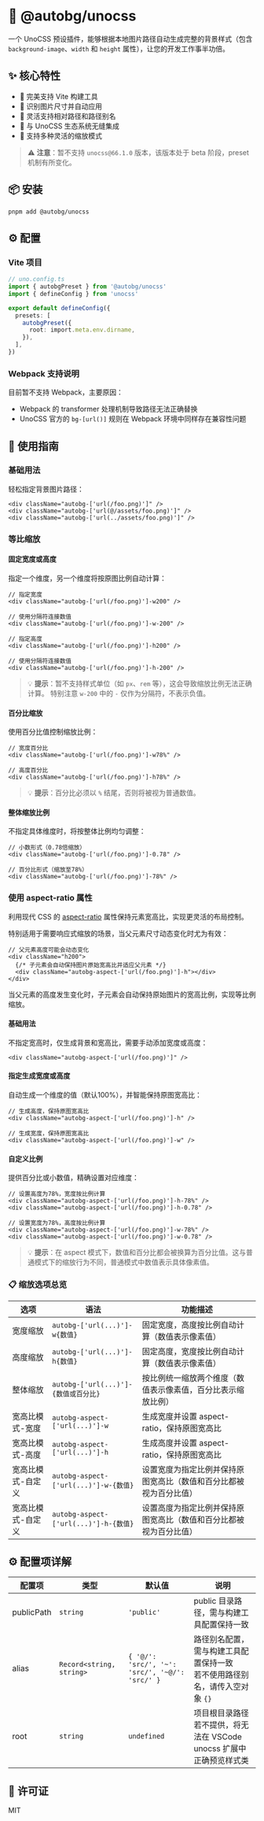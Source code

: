 # 🎨 @autobg/unocss

一个 UnoCSS 预设插件，能够根据本地图片路径自动生成完整的背景样式（包含 `background-image`、`width` 和 `height` 属性），让您的开发工作事半功倍。

## ✨ 核心特性

- 🚀 完美支持 Vite 构建工具
- 🔄 识别图片尺寸并自动应用
- 📍 灵活支持相对路径和路径别名
- 🎨 与 UnoCSS 生态系统无缝集成
- 📐 支持多种灵活的缩放模式

> ⚠️ **注意**：暂不支持 `unocss@66.1.0` 版本，该版本处于 beta 阶段，preset 机制有所变化。

## 📦 安装

```bash
pnpm add @autobg/unocss
```

## ⚙️ 配置

### Vite 项目

```ts
// uno.config.ts
import { autobgPreset } from '@autobg/unocss'
import { defineConfig } from 'unocss'

export default defineConfig({
  presets: [
    autobgPreset({
      root: import.meta.env.dirname,
    }),
  ],
})
```

### Webpack 支持说明

目前暂不支持 Webpack，主要原因：

- Webpack 的 transformer 处理机制导致路径无法正确替换
- UnoCSS 官方的 `bg-[url()]` 规则在 Webpack 环境中同样存在兼容性问题

## 🎯 使用指南

### 基础用法

轻松指定背景图片路径：

```tsx
<div className="autobg-['url(/foo.png)']" />
<div className="autobg-['url(@/assets/foo.png)']" />
<div className="autobg-['url(../assets/foo.png)']" />
```

### 等比缩放

#### 固定宽度或高度

指定一个维度，另一个维度将按原图比例自动计算：

```tsx
// 指定宽度
<div className="autobg-['url(/foo.png)']-w200" />

// 使用分隔符连接数值
<div className="autobg-['url(/foo.png)']-w-200" />

// 指定高度
<div className="autobg-['url(/foo.png)']-h200" />

// 使用分隔符连接数值
<div className="autobg-['url(/foo.png)']-h-200" />
```

> 💡 **提示**：暂不支持样式单位（如 `px`、`rem` 等），这会导致缩放比例无法正确计算。
> 特别注意 `w-200` 中的 `-` 仅作为分隔符，不表示负值。

#### 百分比缩放

使用百分比值控制缩放比例：

```tsx
// 宽度百分比
<div className="autobg-['url(/foo.png)']-w78%" />

// 高度百分比
<div className="autobg-['url(/foo.png)']-h78%" />
```

> 💡 **提示**：百分比必须以 `%` 结尾，否则将被视为普通数值。

#### 整体缩放比例

不指定具体维度时，将按整体比例均匀调整：

```tsx
// 小数形式（0.78倍缩放）
<div className="autobg-['url(/foo.png)']-0.78" />

// 百分比形式（缩放至78%）
<div className="autobg-['url(/foo.png)']-78%" />
```

### 使用 aspect-ratio 属性

利用现代 CSS 的 [aspect-ratio](https://developer.mozilla.org/en-US/docs/Web/CSS/aspect-ratio) 属性保持元素宽高比，实现更灵活的布局控制。

特别适用于需要响应式缩放的场景，当父元素尺寸动态变化时尤为有效：

```tsx
// 父元素高度可能会动态变化
<div className="h200">
  {/* 子元素会自动保持图片原始宽高比并适应父元素 */}
  <div className="autobg-aspect-['url(/foo.png)']-h"></div>
</div>
```

当父元素的高度发生变化时，子元素会自动保持原始图片的宽高比例，实现等比例缩放。

#### 基础用法

不指定宽高时，仅生成背景和宽高比，需要手动添加宽度或高度：

```tsx
<div className="autobg-aspect-['url(/foo.png)']" />
```

#### 指定生成宽度或高度

自动生成一个维度的值（默认100%），并智能保持原图宽高比：

```tsx
// 生成高度，保持原图宽高比
<div className="autobg-aspect-['url(/foo.png)']-h" />

// 生成宽度，保持原图宽高比
<div className="autobg-aspect-['url(/foo.png)']-w" />
```

#### 自定义比例

提供百分比或小数值，精确设置对应维度：

```tsx
// 设置高度为78%，宽度按比例计算
<div className="autobg-aspect-['url(/foo.png)']-h-78%" />
<div className="autobg-aspect-['url(/foo.png)']-h-0.78" />

// 设置宽度为78%，高度按比例计算
<div className="autobg-aspect-['url(/foo.png)']-w-78%" />
<div className="autobg-aspect-['url(/foo.png)']-w-0.78" />
```

> 💡 **提示**：在 aspect 模式下，数值和百分比都会被换算为百分比值。这与普通模式下的缩放行为不同，普通模式中数值表示具体像素值。

### 📋 缩放选项总览

| 选项              | 语法                                  | 功能描述                                                           |
| ----------------- | ------------------------------------- | ------------------------------------------------------------------ |
| 宽度缩放          | `autobg-['url(...)']-w{数值}`         | 固定宽度，高度按比例自动计算（数值表示像素值）                     |
| 高度缩放          | `autobg-['url(...)']-h{数值}`         | 固定高度，宽度按比例自动计算（数值表示像素值）                     |
| 整体缩放          | `autobg-['url(...)']-{数值或百分比}`  | 按比例统一缩放两个维度（数值表示像素值，百分比表示缩放比例）       |
| 宽高比模式-宽度   | `autobg-aspect-['url(...)']-w`        | 生成宽度并设置 aspect-ratio，保持原图宽高比                        |
| 宽高比模式-高度   | `autobg-aspect-['url(...)']-h`        | 生成高度并设置 aspect-ratio，保持原图宽高比                        |
| 宽高比模式-自定义 | `autobg-aspect-['url(...)']-w-{数值}` | 设置宽度为指定比例并保持原图宽高比（数值和百分比都被视为百分比值） |
| 宽高比模式-自定义 | `autobg-aspect-['url(...)']-h-{数值}` | 设置高度为指定比例并保持原图宽高比（数值和百分比都被视为百分比值） |

## ⚙️ 配置项详解

| 配置项     | 类型                     | 默认值                                         | 说明                                                                          |
| ---------- | ------------------------ | ---------------------------------------------- | ----------------------------------------------------------------------------- |
| publicPath | `string`                 | `'public'`                                     | public 目录路径，需与构建工具配置保持一致                                     |
| alias      | `Record<string, string>` | `{ '@/': 'src/', '~': 'src/', '~@/': 'src/' }` | 路径别名配置，需与构建工具配置保持一致<br>若不使用路径别名，请传入空对象 `{}` |
| root       | `string`                 | `undefined`                                    | 项目根目录路径<br>若不提供，将无法在 VSCode unocss 扩展中正确预览样式类       |

## 📄 许可证

MIT
